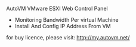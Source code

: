 AutoVM
VMware ESXI Web Control  Panel

* Monitoring Bandwidth Per virtual Machine
* Install And Config IP Address From VM

for buy licence, please visit:
http://my.autovm.net/
